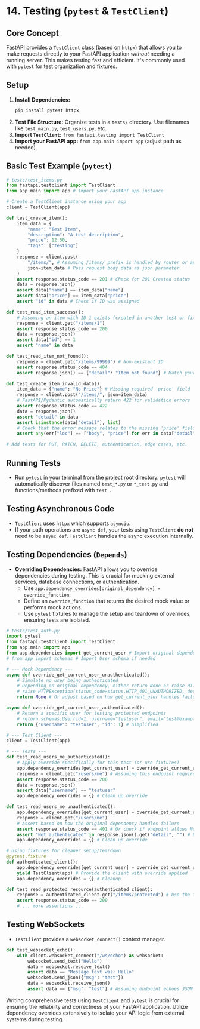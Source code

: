 # 14. Testing (`pytest` & `TestClient`)

## Core Concept

FastAPI provides a `TestClient` class (based on `httpx`) that allows you to make requests directly to your FastAPI application *without* needing a running server. This makes testing fast and efficient. It's commonly used with `pytest` for test organization and fixtures.

## Setup

1.  **Install Dependencies:**
    ```bash
    pip install pytest httpx
    ```
2.  **Test File Structure:** Organize tests in a `tests/` directory. Use filenames like `test_main.py`, `test_users.py`, etc.
3.  **Import `TestClient`:** `from fastapi.testing import TestClient`
4.  **Import your FastAPI app:** `from app.main import app` (adjust path as needed).

## Basic Test Example (`pytest`)

```python
# tests/test_items.py
from fastapi.testclient import TestClient
from app.main import app # Import your FastAPI app instance

# Create a TestClient instance using your app
client = TestClient(app)

def test_create_item():
    item_data = {
        "name": "Test Item",
        "description": "A test description",
        "price": 12.50,
        "tags": ["testing"]
    }
    response = client.post(
        "/items/", # Assuming /items/ prefix is handled by router or app
        json=item_data # Pass request body data as json parameter
    )
    assert response.status_code == 201 # Check for 201 Created status
    data = response.json()
    assert data["name"] == item_data["name"]
    assert data["price"] == item_data["price"]
    assert "id" in data # Check if ID was assigned

def test_read_item_success():
    # Assuming an item with ID 1 exists (created in another test or fixture)
    response = client.get("/items/1")
    assert response.status_code == 200
    data = response.json()
    assert data["id"] == 1
    assert "name" in data

def test_read_item_not_found():
    response = client.get("/items/99999") # Non-existent ID
    assert response.status_code == 404
    assert response.json() == {"detail": "Item not found"} # Match your API's error response

def test_create_item_invalid_data():
    item_data = {"name": "No Price"} # Missing required 'price' field
    response = client.post("/items/", json=item_data)
    # FastAPI/Pydantic automatically return 422 for validation errors
    assert response.status_code == 422
    data = response.json()
    assert "detail" in data
    assert isinstance(data["detail"], list)
    # Check that the error message relates to the missing 'price' field
    assert any(err["loc"] == ["body", "price"] for err in data["detail"])

# Add tests for PUT, PATCH, DELETE, authentication, edge cases, etc.
```

## Running Tests

-   Run `pytest` in your terminal from the project root directory. `pytest` will automatically discover files named `test_*.py` or `*_test.py` and functions/methods prefixed with `test_`.

## Testing Asynchronous Code

-   `TestClient` uses `httpx` which supports `asyncio`.
-   If your path operations are `async def`, your tests using `TestClient` **do not** need to be `async def`. `TestClient` handles the async execution internally.

## Testing Dependencies (`Depends`)

-   **Overriding Dependencies:** FastAPI allows you to override dependencies during testing. This is crucial for mocking external services, database connections, or authentication.
    -   Use `app.dependency_overrides[original_dependency] = override_function`.
    -   Define an `override_function` that returns the desired mock value or performs mock actions.
    -   Use `pytest` fixtures to manage the setup and teardown of overrides, ensuring tests are isolated.

```python
# tests/test_auth.py
import pytest
from fastapi.testclient import TestClient
from app.main import app
from app.dependencies import get_current_user # Import original dependency
# from app import schemas # Import User schema if needed

# --- Mock Dependency ---
async def override_get_current_user_unauthenticated():
    # Simulate no user being authenticated
    # Depending on original dependency, either return None or raise HTTPException
    # raise HTTPException(status_code=status.HTTP_401_UNAUTHORIZED, detail="Not authenticated")
    return None # Or adjust based on how get_current_user handles failure

async def override_get_current_user_authenticated():
    # Return a specific user for testing protected endpoints
    # return schemas.User(id=1, username="testuser", email="test@example.com", ...)
    return {"username": "testuser", "id": 1} # Simplified

# --- Test Client ---
client = TestClient(app)

# --- Tests ---
def test_read_users_me_authenticated():
    # Apply override specifically for this test (or use fixtures)
    app.dependency_overrides[get_current_user] = override_get_current_user_authenticated
    response = client.get("/users/me") # Assuming this endpoint requires auth
    assert response.status_code == 200
    data = response.json()
    assert data["username"] == "testuser"
    app.dependency_overrides = {} # Clean up override

def test_read_users_me_unauthenticated():
    app.dependency_overrides[get_current_user] = override_get_current_user_unauthenticated
    response = client.get("/users/me")
    # Assert based on how the original dependency handles failure
    assert response.status_code == 401 # Or check if endpoint allows None user
    assert "Not authenticated" in response.json().get("detail", "") # Example check
    app.dependency_overrides = {} # Clean up override

# Using fixtures for cleaner setup/teardown
@pytest.fixture
def authenticated_client():
    app.dependency_overrides[get_current_user] = override_get_current_user_authenticated
    yield TestClient(app) # Provide the client with override applied
    app.dependency_overrides = {} # Cleanup

def test_read_protected_resource(authenticated_client):
    response = authenticated_client.get("/items/protected") # Use the fixture
    assert response.status_code == 200
    # ... more assertions ...

```

## Testing WebSockets

-   `TestClient` provides a `websocket_connect()` context manager.

```python
def test_websocket_echo():
    with client.websocket_connect("/ws/echo") as websocket:
        websocket.send_text("Hello")
        data = websocket.receive_text()
        assert data == "Message text was: Hello"
        websocket.send_json({"msg": "test"})
        data = websocket.receive_json()
        assert data == {"msg": "test"} # Assuming endpoint echoes JSON too
```

Writing comprehensive tests using `TestClient` and `pytest` is crucial for ensuring the reliability and correctness of your FastAPI application. Utilize dependency overrides extensively to isolate your API logic from external systems during testing.
